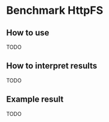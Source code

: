 # Benchmark HttpFS

## How to use

TODO

## How to interpret results

TODO

## Example result

TODO

